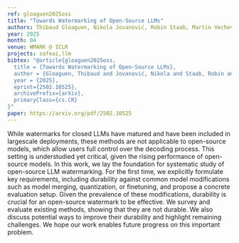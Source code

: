 ```yaml
---
ref: gloaguen2025oss
title: "Towards Watermarking of Open-Source LLMs"
authors: Thibaud Gloaguen, Nikola Jovanović, Robin Staab, Martin Vechev
year: 2025
month: 04
venue: WMARK @ ICLR
projects: safeai,llm
bibtex: "@article{gloaguen2025oss,
  title = {Towards Watermarking of Open-Source LLMs},
  author = {Gloaguen, Thibaud and Jovanović, Nikola and Staab, Robin and Vechev, Martin},
  year = {2025},
  eprint={2502.10525},
  archivePrefix={arXiv},
  primaryClass={cs.CR}
}"
paper: https://arxiv.org/pdf/2502.10525
---
```


While watermarks for closed LLMs have matured and have been included in largescale deployments, these methods are not applicable to open-source models, which allow users full control over the decoding process. This setting is understudied yet critical, given the rising performance of open-source models. In this work, we lay the foundation for systematic study of open-source LLM watermarking. For the first time, we explicitly formulate key requirements, including durability against common model modifications such as model merging, quantization, or finetuning, and propose a concrete evaluation setup. Given the prevalence of these modifications, durability is crucial for an open-source watermark to be effective. We survey and evaluate existing methods, showing that they are not durable. We also discuss potential ways to improve their durability and highlight remaining challenges. We hope our work enables future progress on this important problem.